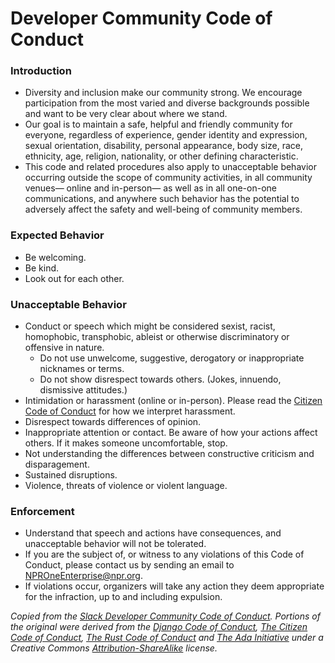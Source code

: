 # Developer Community Code of Conduct

### Introduction

* Diversity and inclusion make our community strong. We encourage participation from the most varied and diverse backgrounds possible and want to be very clear about where we stand.
* Our goal is to maintain a safe, helpful and friendly community for everyone, regardless of experience, gender identity and expression, sexual orientation, disability, personal appearance, body size, race, ethnicity, age, religion, nationality, or other defining characteristic.
* This code and related procedures also apply to unacceptable behavior occurring outside the scope of community activities, in all community venues— online and in-person— as well as in all one-on-one communications, and anywhere such behavior has the potential to adversely affect the safety and well-being of community members.


### Expected Behavior

* Be welcoming.
* Be kind.
* Look out for each other.


### Unacceptable Behavior

* Conduct or speech which might be considered sexist, racist, homophobic, transphobic, ableist or otherwise discriminatory or offensive in nature.
    * Do not use unwelcome, suggestive, derogatory or inappropriate nicknames or terms.
    * Do not show disrespect towards others. (Jokes, innuendo, dismissive attitudes.)
* Intimidation or harassment (online or in-person). Please read the [Citizen Code of Conduct](http://citizencodeofconduct.org/) for how we interpret harassment.
* Disrespect towards differences of opinion.
* Inappropriate attention or contact. Be aware of how your actions affect others. If it makes someone uncomfortable, stop.
* Not understanding the differences between constructive criticism and disparagement.
* Sustained disruptions.
* Violence, threats of violence or violent language.


### Enforcement

* Understand that speech and actions have consequences, and unacceptable behavior will not be tolerated.
* If you are the subject of, or witness to any violations of this Code of Conduct, please contact us by sending an email to [NPROneEnterprise@npr.org](mailto:NPROneEnterprise@npr.org).
* If violations occur, organizers will take any action they deem appropriate for the infraction, up to and including expulsion.


_Copied from the [Slack Developer Community Code of Conduct](https://api.slack.com/docs/community-code-of-conduct). Portions of the original were derived from the [Django Code of Conduct](https://www.djangoproject.com/conduct/), [The Citizen Code of Conduct](http://citizencodeofconduct.org/), [The Rust Code of Conduct](https://www.rust-lang.org/conduct.html) and [The Ada Initiative](https://adainitiative.org/2014/02/18/howto-design-a-code-of-conduct-for-your-community/) under a Creative Commons [Attribution-ShareAlike](https://creativecommons.org/licenses/by-sa/3.0/) license._
